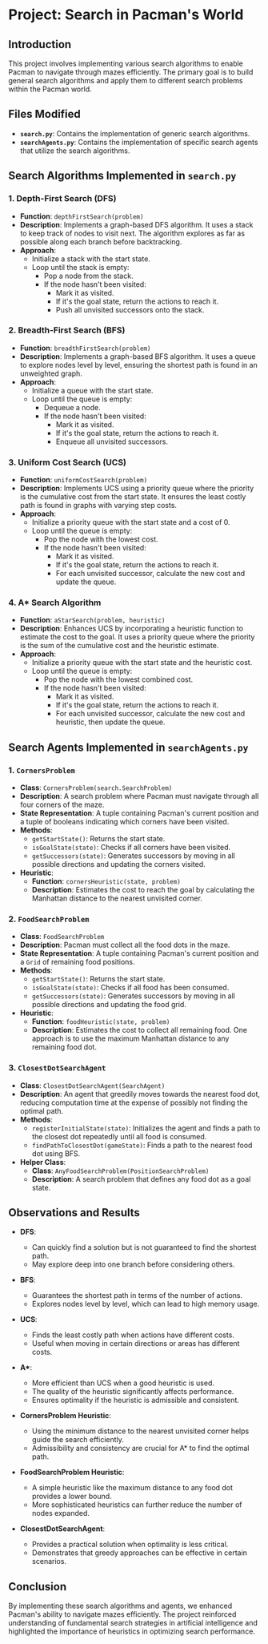 # Project: Search in Pacman's World

## Introduction

This project involves implementing various search algorithms to enable Pacman to navigate through mazes efficiently. The primary goal is to build general search algorithms and apply them to different search problems within the Pacman world.

## Files Modified

- **`search.py`**: Contains the implementation of generic search algorithms.
- **`searchAgents.py`**: Contains the implementation of specific search agents that utilize the search algorithms.

## Search Algorithms Implemented in `search.py`

### 1. Depth-First Search (DFS)

- **Function**: `depthFirstSearch(problem)`
- **Description**: Implements a graph-based DFS algorithm. It uses a stack to keep track of nodes to visit next. The algorithm explores as far as possible along each branch before backtracking.
- **Approach**:
  - Initialize a stack with the start state.
  - Loop until the stack is empty:
    - Pop a node from the stack.
    - If the node hasn't been visited:
      - Mark it as visited.
      - If it's the goal state, return the actions to reach it.
      - Push all unvisited successors onto the stack.

### 2. Breadth-First Search (BFS)

- **Function**: `breadthFirstSearch(problem)`
- **Description**: Implements a graph-based BFS algorithm. It uses a queue to explore nodes level by level, ensuring the shortest path is found in an unweighted graph.
- **Approach**:
  - Initialize a queue with the start state.
  - Loop until the queue is empty:
    - Dequeue a node.
    - If the node hasn't been visited:
      - Mark it as visited.
      - If it's the goal state, return the actions to reach it.
      - Enqueue all unvisited successors.

### 3. Uniform Cost Search (UCS)

- **Function**: `uniformCostSearch(problem)`
- **Description**: Implements UCS using a priority queue where the priority is the cumulative cost from the start state. It ensures the least costly path is found in graphs with varying step costs.
- **Approach**:
  - Initialize a priority queue with the start state and a cost of 0.
  - Loop until the queue is empty:
    - Pop the node with the lowest cost.
    - If the node hasn't been visited:
      - Mark it as visited.
      - If it's the goal state, return the actions to reach it.
      - For each unvisited successor, calculate the new cost and update the queue.

### 4. A* Search Algorithm

- **Function**: `aStarSearch(problem, heuristic)`
- **Description**: Enhances UCS by incorporating a heuristic function to estimate the cost to the goal. It uses a priority queue where the priority is the sum of the cumulative cost and the heuristic estimate.
- **Approach**:
  - Initialize a priority queue with the start state and the heuristic cost.
  - Loop until the queue is empty:
    - Pop the node with the lowest combined cost.
    - If the node hasn't been visited:
      - Mark it as visited.
      - If it's the goal state, return the actions to reach it.
      - For each unvisited successor, calculate the new cost and heuristic, then update the queue.

## Search Agents Implemented in `searchAgents.py`

### 1. `CornersProblem`

- **Class**: `CornersProblem(search.SearchProblem)`
- **Description**: A search problem where Pacman must navigate through all four corners of the maze.
- **State Representation**: A tuple containing Pacman's current position and a tuple of booleans indicating which corners have been visited.
- **Methods**:
  - `getStartState()`: Returns the start state.
  - `isGoalState(state)`: Checks if all corners have been visited.
  - `getSuccessors(state)`: Generates successors by moving in all possible directions and updating the corners visited.
- **Heuristic**:
  - **Function**: `cornersHeuristic(state, problem)`
  - **Description**: Estimates the cost to reach the goal by calculating the Manhattan distance to the nearest unvisited corner.

### 2. `FoodSearchProblem`

- **Class**: `FoodSearchProblem`
- **Description**: Pacman must collect all the food dots in the maze.
- **State Representation**: A tuple containing Pacman's current position and a `Grid` of remaining food positions.
- **Methods**:
  - `getStartState()`: Returns the start state.
  - `isGoalState(state)`: Checks if all food has been consumed.
  - `getSuccessors(state)`: Generates successors by moving in all possible directions and updating the food grid.
- **Heuristic**:
  - **Function**: `foodHeuristic(state, problem)`
  - **Description**: Estimates the cost to collect all remaining food. One approach is to use the maximum Manhattan distance to any remaining food dot.

### 3. `ClosestDotSearchAgent`

- **Class**: `ClosestDotSearchAgent(SearchAgent)`
- **Description**: An agent that greedily moves towards the nearest food dot, reducing computation time at the expense of possibly not finding the optimal path.
- **Methods**:
  - `registerInitialState(state)`: Initializes the agent and finds a path to the closest dot repeatedly until all food is consumed.
  - `findPathToClosestDot(gameState)`: Finds a path to the nearest food dot using BFS.
- **Helper Class**:
  - **Class**: `AnyFoodSearchProblem(PositionSearchProblem)`
  - **Description**: A search problem that defines any food dot as a goal state.

## Observations and Results

- **DFS**:
  - Can quickly find a solution but is not guaranteed to find the shortest path.
  - May explore deep into one branch before considering others.

- **BFS**:
  - Guarantees the shortest path in terms of the number of actions.
  - Explores nodes level by level, which can lead to high memory usage.

- **UCS**:
  - Finds the least costly path when actions have different costs.
  - Useful when moving in certain directions or areas has different costs.

- **A\***:
  - More efficient than UCS when a good heuristic is used.
  - The quality of the heuristic significantly affects performance.
  - Ensures optimality if the heuristic is admissible and consistent.

- **CornersProblem Heuristic**:
  - Using the minimum distance to the nearest unvisited corner helps guide the search efficiently.
  - Admissibility and consistency are crucial for A\* to find the optimal path.

- **FoodSearchProblem Heuristic**:
  - A simple heuristic like the maximum distance to any food dot provides a lower bound.
  - More sophisticated heuristics can further reduce the number of nodes expanded.

- **ClosestDotSearchAgent**:
  - Provides a practical solution when optimality is less critical.
  - Demonstrates that greedy approaches can be effective in certain scenarios.

## Conclusion

By implementing these search algorithms and agents, we enhanced Pacman's ability to navigate mazes efficiently. The project reinforced understanding of fundamental search strategies in artificial intelligence and highlighted the importance of heuristics in optimizing search performance.
